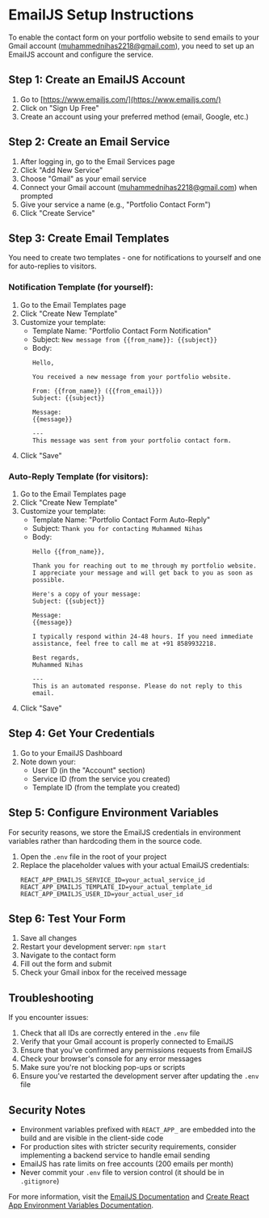 # EmailJS Setup Instructions

To enable the contact form on your portfolio website to send emails to your Gmail account (muhammednihas2218@gmail.com), you need to set up an EmailJS account and configure the service.

## Step 1: Create an EmailJS Account

1. Go to [https://www.emailjs.com/](https://www.emailjs.com/)
2. Click on "Sign Up Free"
3. Create an account using your preferred method (email, Google, etc.)

## Step 2: Create an Email Service

1. After logging in, go to the Email Services page
2. Click "Add New Service"
3. Choose "Gmail" as your email service
4. Connect your Gmail account (muhammednihas2218@gmail.com) when prompted
5. Give your service a name (e.g., "Portfolio Contact Form")
6. Click "Create Service"

## Step 3: Create Email Templates

You need to create two templates - one for notifications to yourself and one for auto-replies to visitors.

### Notification Template (for yourself):

1. Go to the Email Templates page
2. Click "Create New Template"
3. Customize your template:
   - Template Name: "Portfolio Contact Form Notification"
   - Subject: `New message from {{from_name}}: {{subject}}`
   - Body:
     ```
     Hello,
     
     You received a new message from your portfolio website.
     
     From: {{from_name}} ({{from_email}})
     Subject: {{subject}}
     
     Message:
     {{message}}
     
     ---
     This message was sent from your portfolio contact form.
     ```
4. Click "Save"

### Auto-Reply Template (for visitors):

1. Go to the Email Templates page
2. Click "Create New Template"
3. Customize your template:
   - Template Name: "Portfolio Contact Form Auto-Reply"
   - Subject: `Thank you for contacting Muhammed Nihas`
   - Body:
     ```
     Hello {{from_name}},
     
     Thank you for reaching out to me through my portfolio website. I appreciate your message and will get back to you as soon as possible.
     
     Here's a copy of your message:
     Subject: {{subject}}
     
     Message:
     {{message}}
     
     I typically respond within 24-48 hours. If you need immediate assistance, feel free to call me at +91 8589932218.
     
     Best regards,
     Muhammed Nihas
     
     ---
     This is an automated response. Please do not reply to this email.
     ```
4. Click "Save"

## Step 4: Get Your Credentials

1. Go to your EmailJS Dashboard
2. Note down your:
   - User ID (in the "Account" section)
   - Service ID (from the service you created)
   - Template ID (from the template you created)

## Step 5: Configure Environment Variables

For security reasons, we store the EmailJS credentials in environment variables rather than hardcoding them in the source code.

1. Open the `.env` file in the root of your project
2. Replace the placeholder values with your actual EmailJS credentials:
   ```
   REACT_APP_EMAILJS_SERVICE_ID=your_actual_service_id
   REACT_APP_EMAILJS_TEMPLATE_ID=your_actual_template_id
   REACT_APP_EMAILJS_USER_ID=your_actual_user_id
   ```

## Step 6: Test Your Form

1. Save all changes
2. Restart your development server: `npm start`
3. Navigate to the contact form
4. Fill out the form and submit
5. Check your Gmail inbox for the received message

## Troubleshooting

If you encounter issues:

1. Check that all IDs are correctly entered in the `.env` file
2. Verify that your Gmail account is properly connected to EmailJS
3. Ensure that you've confirmed any permissions requests from EmailJS
4. Check your browser's console for any error messages
5. Make sure you're not blocking pop-ups or scripts
6. Ensure you've restarted the development server after updating the `.env` file

## Security Notes

- Environment variables prefixed with `REACT_APP_` are embedded into the build and are visible in the client-side code
- For production sites with stricter security requirements, consider implementing a backend service to handle email sending
- EmailJS has rate limits on free accounts (200 emails per month)
- Never commit your `.env` file to version control (it should be in `.gitignore`)

For more information, visit the [EmailJS Documentation](https://www.emailjs.com/docs/) and [Create React App Environment Variables Documentation](https://create-react-app.dev/docs/adding-custom-environment-variables/).
